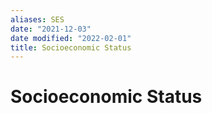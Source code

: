 ```yaml
---
aliases: SES
date: "2021-12-03"
date modified: "2022-02-01"
title: Socioeconomic Status
---
```


# Socioeconomic Status
